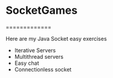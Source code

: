 # SocketGames
=============

Here are my Java Socket easy exercises

* Iterative Servers
* Multithread servers
* Easy chat 
* Connectionless socket
